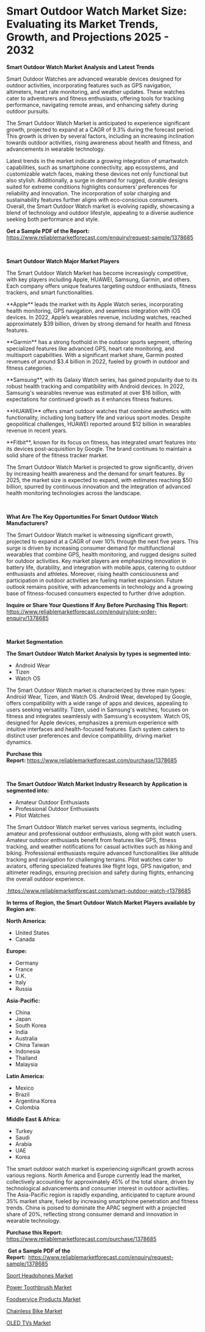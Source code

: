 <p><h1>Smart Outdoor Watch Market Size: Evaluating its Market Trends, Growth, and Projections 2025 - 2032</h1></p><p><strong>Smart Outdoor Watch Market Analysis and Latest Trends</strong></p>
<p><p>Smart Outdoor Watches are advanced wearable devices designed for outdoor activities, incorporating features such as GPS navigation, altimeters, heart rate monitoring, and weather updates. These watches cater to adventurers and fitness enthusiasts, offering tools for tracking performance, navigating remote areas, and enhancing safety during outdoor pursuits.</p><p>The Smart Outdoor Watch Market is anticipated to experience significant growth, projected to expand at a CAGR of 9.3% during the forecast period. This growth is driven by several factors, including an increasing inclination towards outdoor activities, rising awareness about health and fitness, and advancements in wearable technology. </p><p>Latest trends in the market indicate a growing integration of smartwatch capabilities, such as smartphone connectivity, app ecosystems, and customizable watch faces, making these devices not only functional but also stylish. Additionally, a surge in demand for rugged, durable designs suited for extreme conditions highlights consumers’ preferences for reliability and innovation. The incorporation of solar charging and sustainability features further aligns with eco-conscious consumers. Overall, the Smart Outdoor Watch market is evolving rapidly, showcasing a blend of technology and outdoor lifestyle, appealing to a diverse audience seeking both performance and style.</p></p>
<p><strong>Get a Sample PDF of the Report:&nbsp;</strong> <a href="https://www.reliablemarketforecast.com/enquiry/request-sample/1378685?utm_campaign=1197&utm_medium=2&utm_source=Github&utm_content=ia&utm_term=04042025&utm_id=smart-outdoor-watch">https://www.reliablemarketforecast.com/enquiry/request-sample/1378685</a></p>
<p>&nbsp;</p>
<p><strong>Smart Outdoor Watch Major Market Players</strong></p>
<p><p>The Smart Outdoor Watch Market has become increasingly competitive, with key players including Apple, HUAWEI, Samsung, Garmin, and others. Each company offers unique features targeting outdoor enthusiasts, fitness trackers, and smart functionalities.</p><p>**Apple** leads the market with its Apple Watch series, incorporating health monitoring, GPS navigation, and seamless integration with iOS devices. In 2022, Apple’s wearables revenue, including watches, reached approximately $39 billion, driven by strong demand for health and fitness features.</p><p>**Garmin** has a strong foothold in the outdoor sports segment, offering specialized features like advanced GPS, heart rate monitoring, and multisport capabilities. With a significant market share, Garmin posted revenues of around $3.4 billion in 2022, fueled by growth in outdoor and fitness categories.</p><p>**Samsung**, with its Galaxy Watch series, has gained popularity due to its robust health tracking and compatibility with Android devices. In 2022, Samsung's wearables revenue was estimated at over $16 billion, with expectations for continued growth as it enhances fitness features.</p><p>**HUAWEI** offers smart outdoor watches that combine aesthetics with functionality, including long battery life and various sport modes. Despite geopolitical challenges, HUAWEI reported around $12 billion in wearables revenue in recent years.</p><p>**Fitbit**, known for its focus on fitness, has integrated smart features into its devices post-acquisition by Google. The brand continues to maintain a solid share of the fitness tracker market.</p><p>The Smart Outdoor Watch Market is projected to grow significantly, driven by increasing health awareness and the demand for smart features. By 2025, the market size is expected to expand, with estimates reaching $50 billion, spurred by continuous innovation and the integration of advanced health monitoring technologies across the landscape.</p></p>
<p>&nbsp;</p>
<p><strong>What Are The Key Opportunities For Smart Outdoor Watch Manufacturers?</strong></p>
<p><p>The Smart Outdoor Watch market is witnessing significant growth, projected to expand at a CAGR of over 10% through the next five years. This surge is driven by increasing consumer demand for multifunctional wearables that combine GPS, health monitoring, and rugged designs suited for outdoor activities. Key market players are emphasizing innovation in battery life, durability, and integration with mobile apps, catering to outdoor enthusiasts and athletes. Moreover, rising health consciousness and participation in outdoor activities are fueling market expansion. Future outlook remains positive, with advancements in technology and a growing base of fitness-focused consumers expected to further drive adoption.</p></p>
<p><strong>Inquire or Share Your Questions If Any Before Purchasing This Report:</strong> <a href="https://www.reliablemarketforecast.com/enquiry/pre-order-enquiry/1378685?utm_campaign=1197&utm_medium=2&utm_source=Github&utm_content=ia&utm_term=04042025&utm_id=smart-outdoor-watch">https://www.reliablemarketforecast.com/enquiry/pre-order-enquiry/1378685</a></p>
<p>&nbsp;</p>
<p><strong>Market Segmentation</strong></p>
<p><strong>The Smart Outdoor Watch Market Analysis by types is segmented into:</strong></p>
<p><ul><li>Android Wear</li><li>Tizen</li><li>Watch OS</li></ul></p>
<p><p>The Smart Outdoor Watch market is characterized by three main types: Android Wear, Tizen, and Watch OS. Android Wear, developed by Google, offers compatibility with a wide range of apps and devices, appealing to users seeking versatility. Tizen, used in Samsung's watches, focuses on fitness and integrates seamlessly with Samsung's ecosystem. Watch OS, designed for Apple devices, emphasizes a premium experience with intuitive interfaces and health-focused features. Each system caters to distinct user preferences and device compatibility, driving market dynamics.</p></p>
<p><strong>Purchase this Report:&nbsp;</strong><a href="https://www.reliablemarketforecast.com/purchase/1378685?utm_campaign=1197&utm_medium=2&utm_source=Github&utm_content=ia&utm_term=04042025&utm_id=smart-outdoor-watch">https://www.reliablemarketforecast.com/purchase/1378685</a></p>
<p>&nbsp;</p>
<p><strong>The Smart Outdoor Watch Market Industry Research by Application is segmented into:</strong></p>
<p><ul><li>Amateur Outdoor Enthusiasts</li><li>Professional Outdoor Enthusiasts</li><li>Pilot Watches</li></ul></p>
<p><p>The Smart Outdoor Watch market serves various segments, including amateur and professional outdoor enthusiasts, along with pilot watch users. Amateur outdoor enthusiasts benefit from features like GPS, fitness tracking, and weather notifications for casual activities such as hiking and biking. Professional enthusiasts require advanced functionalities like altitude tracking and navigation for challenging terrains. Pilot watches cater to aviators, offering specialized features like flight logs, GPS navigation, and altimeter readings, ensuring precision and safety during flights, enhancing the overall outdoor experience.</p></p>
<p><a href="https://www.reliablemarketforecast.com/smart-outdoor-watch-r1378685?utm_campaign=1197&utm_medium=2&utm_source=Github&utm_content=ia&utm_term=04042025&utm_id=smart-outdoor-watch">&nbsp;https://www.reliablemarketforecast.com/smart-outdoor-watch-r1378685</a></p>
<p><strong>In terms of Region, the Smart Outdoor Watch Market Players available by Region are:</strong></p>
<p>
    <p> <strong> North America: </strong>
        <ul>
            <li>United States</li>
            <li>Canada</li>
        </ul>
        </p> 
    <p> <strong> Europe: </strong>
        <ul>
            <li>Germany</li>
            <li>France</li>
            <li>U.K.</li>
            <li>Italy</li>
            <li>Russia</li>
        </ul>
        </p> 
    <p> <strong> Asia-Pacific: </strong>
        <ul>
            <li>China</li>
            <li>Japan</li>
            <li>South Korea</li>
            <li>India</li>
            <li>Australia</li>
            <li>China Taiwan</li>
            <li>Indonesia</li>
            <li>Thailand</li>
            <li>Malaysia</li>
        </ul>
        </p> 
    <p> <strong> Latin America: </strong>
        <ul>
            <li>Mexico</li>
            <li>Brazil</li>
            <li>Argentina Korea</li>
            <li>Colombia</li>
        </ul>
        </p> 
    <p> <strong> Middle East & Africa: </strong>
        <ul>
            <li>Turkey</li>
            <li>Saudi</li>
            <li>Arabia</li>
            <li>UAE</li>
            <li>Korea</li>
        </ul>
    </p>
    </p>
<p><p>The smart outdoor watch market is experiencing significant growth across various regions. North America and Europe currently lead the market, collectively accounting for approximately 45% of the total share, driven by technological advancements and consumer interest in outdoor activities. The Asia-Pacific region is rapidly expanding, anticipated to capture around 35% market share, fueled by increasing smartphone penetration and fitness trends. China is poised to dominate the APAC segment with a projected share of 20%, reflecting strong consumer demand and innovation in wearable technology.</p></p>
<p><strong>Purchase this Report: </strong><a href="https://www.reliablemarketforecast.com/purchase/1378685?utm_campaign=1197&utm_medium=2&utm_source=Github&utm_content=ia&utm_term=04042025&utm_id=smart-outdoor-watch">https://www.reliablemarketforecast.com/purchase/1378685</a></p>
<p>&nbsp;<strong>Get a Sample PDF of the Report:&nbsp;&nbsp;</strong><a href="https://www.reliablemarketforecast.com/enquiry/request-sample/1378685?utm_campaign=1197&utm_medium=2&utm_source=Github&utm_content=ia&utm_term=04042025&utm_id=smart-outdoor-watch">https://www.reliablemarketforecast.com/enquiry/request-sample/1378685</a></p>
<p><strong></strong></p>
<p><p><a href="https://github.com/sleeprudantf/Market-Research-Report-List-1/blob/main/sport-headphones-market.md?utm_campaign=1197&utm_medium=2&utm_source=Github&utm_content=ia&utm_term=04042025&utm_id=smart-outdoor-watch">Sport Headphones Market</a></p><p><a href="https://github.com/kakeryttri0c/Market-Research-Report-List-1/blob/main/power-toothbrush-market.md?utm_campaign=1197&utm_medium=2&utm_source=Github&utm_content=ia&utm_term=04042025&utm_id=smart-outdoor-watch">Power Toothbrush Market</a></p><p><a href="https://github.com/prosalinda88/Market-Research-Report-List-7/blob/main/foodservice-products-market.md?utm_campaign=1197&utm_medium=2&utm_source=Github&utm_content=ia&utm_term=04042025&utm_id=smart-outdoor-watch">Foodservice Products Market</a></p><p><a href="https://github.com/andulanick3/Market-Research-Report-List-1/blob/main/chainless-bike-market.md?utm_campaign=1197&utm_medium=2&utm_source=Github&utm_content=ia&utm_term=04042025&utm_id=smart-outdoor-watch">Chainless Bike Market</a></p><p><a href="https://github.com/BrandonBrown3773/Market-Research-Report-List-1/blob/main/oled-tvs-market.md?utm_campaign=1197&utm_medium=2&utm_source=Github&utm_content=ia&utm_term=04042025&utm_id=smart-outdoor-watch">OLED TVs Market</a></p></p>